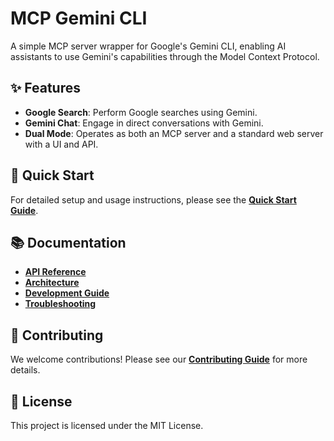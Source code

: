 # MCP Gemini CLI

A simple MCP server wrapper for Google's Gemini CLI, enabling AI assistants to use Gemini's capabilities through the Model Context Protocol.

## ✨ Features

- **Google Search**: Perform Google searches using Gemini.
- **Gemini Chat**: Engage in direct conversations with Gemini.
- **Dual Mode**: Operates as both an MCP server and a standard web server with a UI and API.

## 🚀 Quick Start

For detailed setup and usage instructions, please see the [**Quick Start Guide**](./docs/QUICKSTART.md).

## 📚 Documentation

- [**API Reference**](./docs/API.md)
- [**Architecture**](./docs/ARCHITECTURE.md)
- [**Development Guide**](./docs/DEVELOPMENT.md)
- [**Troubleshooting**](./docs/TROUBLESHOOTING.md)

## 🤝 Contributing

We welcome contributions! Please see our [**Contributing Guide**](./CONTRIBUTING.md) for more details.

## 📄 License

This project is licensed under the MIT License.
